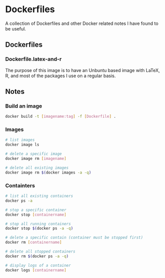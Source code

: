 Dockerfiles
===========

A collection of Dockerfiles and other Docker related notes I have found to be
useful.

## Dockerfiles

### Dockerfile.latex-and-r

The purpose of this image is to have an Unbuntu based image with LaTeX, R, and
most of the packages I use on a regular basis.

## Notes

### Build an image

```bash
docker build -t [imagename:tag] -f [Dockerfile] .
```

### Images

```bash
# list images
docker image ls

# delete a specific image
docker image rm [imagename]

# delete all existing images
docker image rm $(docker images -a -q)
```

### Containters

```bash
# list all existing containers
docker ps -a

# stop a specific container
docker stop [containername]

# stop all running containers
docker stop $(docker ps -a -q)

# delete a specific contain (container must be stopped first)
docker rm [containername]

# delete all stopped containers
docker rm $(docker ps -a -q)

# display logs of a container
docker logs [containername]
```

